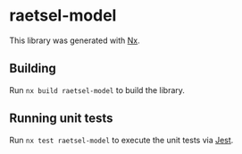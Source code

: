 # raetsel-model

This library was generated with [Nx](https://nx.dev).

## Building

Run `nx build raetsel-model` to build the library.

## Running unit tests

Run `nx test raetsel-model` to execute the unit tests via [Jest](https://jestjs.io).
